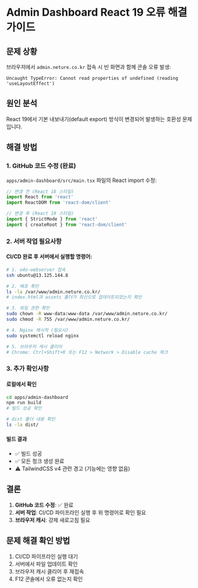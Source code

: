 # Admin Dashboard React 19 오류 해결 가이드

## 문제 상황
브라우저에서 `admin.neture.co.kr` 접속 시 빈 화면과 함께 콘솔 오류 발생:
```
Uncaught TypeError: Cannot read properties of undefined (reading 'useLayoutEffect')
```

## 원인 분석
React 19에서 기본 내보내기(default export) 방식이 변경되어 발생하는 호환성 문제입니다.

## 해결 방법

### 1. GitHub 코드 수정 (완료)
`apps/admin-dashboard/src/main.tsx` 파일의 React import 수정:

```typescript
// 변경 전 (React 18 스타일)
import React from 'react'
import ReactDOM from 'react-dom/client'

// 변경 후 (React 19 스타일)
import { StrictMode } from 'react'
import { createRoot } from 'react-dom/client'
```

### 2. 서버 작업 필요사항

#### CI/CD 완료 후 서버에서 실행할 명령어:

```bash
# 1. o4o-webserver 접속
ssh ubuntu@13.125.144.8

# 2. 배포 확인
ls -la /var/www/admin.neture.co.kr/
# index.html과 assets 폴더가 최신으로 업데이트되었는지 확인

# 3. 파일 권한 확인
sudo chown -R www-data:www-data /var/www/admin.neture.co.kr/
sudo chmod -R 755 /var/www/admin.neture.co.kr/

# 4. Nginx 재시작 (필요시)
sudo systemctl reload nginx

# 5. 브라우저 캐시 클리어
# Chrome: Ctrl+Shift+R 또는 F12 > Network > Disable cache 체크
```

### 3. 추가 확인사항

#### 로컬에서 확인
```bash
cd apps/admin-dashboard
npm run build
# 빌드 성공 확인

# dist 폴더 내용 확인
ls -la dist/
```

#### 빌드 결과
- ✅ 빌드 성공
- ✅ 모든 청크 생성 완료
- ⚠️ TailwindCSS v4 관련 경고 (기능에는 영향 없음)

## 결론
1. **GitHub 코드 수정**: ✅ 완료
2. **서버 작업**: CI/CD 파이프라인 실행 후 위 명령어로 확인 필요
3. **브라우저 캐시**: 강제 새로고침 필요

## 문제 해결 확인 방법
1. CI/CD 파이프라인 실행 대기
2. 서버에서 파일 업데이트 확인
3. 브라우저 캐시 클리어 후 재접속
4. F12 콘솔에서 오류 없는지 확인